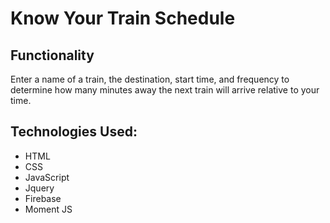 <h1>Know Your Train Schedule </h1>

<h2>Functionality</h2>
Enter a name of a train, the destination, start time, and frequency to determine how many minutes away the next train will arrive relative to your time.


<h2>Technologies Used:</h2>

* HTML
* CSS
* JavaScript
* Jquery
* Firebase
* Moment JS

